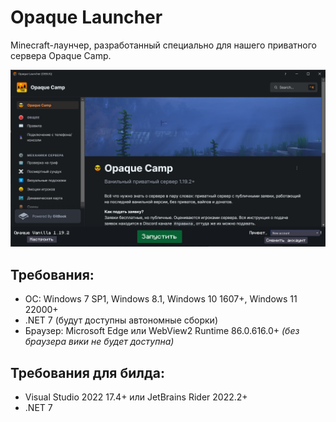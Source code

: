 # Opaque Launcher

Minecraft-лаунчер, разработанный специально для нашего приватного сервера Opaque Camp.

![Скриншот главной страницы лаунчера](Screenshots/Main.png)

## Требования:

* ОС: Windows 7 SP1, Windows 8.1, Windows 10 1607+, Windows 11 22000+
* .NET 7 (будут доступны автономные сборки)
* Браузер: Microsoft Edge или WebView2 Runtime 86.0.616.0+ *(без браузера вики не будет доступна)*

## Требования для билда:

* Visual Studio 2022 17.4+ или JetBrains Rider 2022.2+
* .NET 7